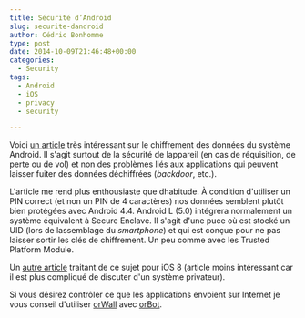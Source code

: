 ```yaml
---
title: Sécurité d’Android
slug: securite-dandroid
author: Cédric Bonhomme
type: post
date: 2014-10-09T21:46:48+00:00
categories:
  - Security
tags:
  - Android
  - iOS
  - privacy
  - security

---
```

Voici [un article][1] très intéressant sur le chiffrement des données du système Android. Il s'agit surtout de la sécurité de lappareil (en cas de réquisition, de perte ou de vol) et non des problèmes liés aux applications qui peuvent laisser fuiter des données déchiffrées (_backdoor_, etc.).

L'article me rend plus enthousiaste que dhabitude. À condition d'utiliser un PIN correct (et non un PIN de 4 caractères) nos données semblent plutôt bien protégées avec Android 4.4. Android L (5.0) intégrera normalement un système équivalent à Secure Enclave. Il s'agit d'une puce où est stocké un UID (lors de lassemblage du _smartphone_) et qui est conçue pour ne pas laisser sortir les clés de chiffrement. Un peu comme avec les Trusted Platform Module.

Un [autre article][2] traitant de ce sujet pour iOS 8 (article moins intéressant car il est plus compliqué de discuter d'un système privateur).

Si vous désirez contrôler ce que les applications envoient sur Internet je vous conseil d'utiliser [orWall][3] avec [orBot][4].

 [1]: http://nelenkov.blogspot.com/2014/10/revisiting-android-disk-encryption.html
 [2]: http://blog.cryptographyengineering.com/2014/10/why-cant-apple-decrypt-your-iphone.html
 [3]: https://orwall.org
 [4]: https://guardianproject.info/apps/orbot
